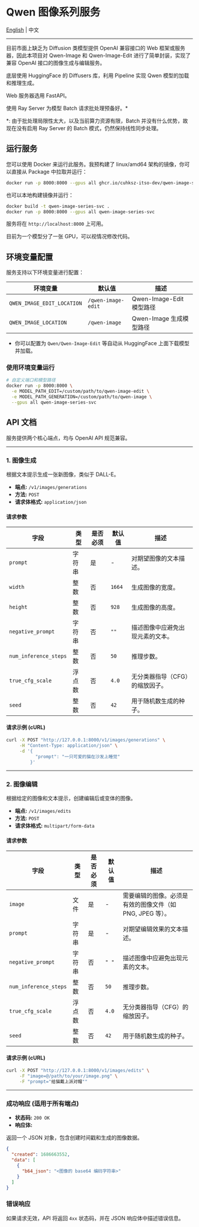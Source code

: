 # Qwen 图像系列服务

[English](README_EN.md) | 中文

---

目前市面上缺乏为 Diffusion 类模型提供 OpenAI 兼容接口的 Web 框架或服务器，因此本项目对 Qwen-Image 和 Qwen-Image-Edit 进行了简单封装，实现了兼容 OpenAI 接口的图像生成与编辑服务。

底层使用 HuggingFace 的 Diffusers 库，利用 Pipeline 实现 Qwen 模型的加载和推理生成。

Web 服务器选用 FastAPI。

使用 Ray Server 为模型 Batch 请求批处理预备好。*

*: 由于批处理局限性太大，以及当前算力资源有限，Batch 并没有什么优势，故现在没有启用 Ray Server 的 Batch 模式，仍然保持线性同步处理。

## 运行服务

您可以使用 Docker 来运行此服务。我预构建了 linux/amd64 架构的镜像，你可以直接从 Package 中拉取并运行：
```bash
docker run -p 8000:8000 --gpus all ghcr.io/cuhksz-itso-dev/qwen-image-series-svc:latest
```

也可以本地构建镜像并运行：
```bash
docker build -t qwen-image-series-svc .
docker run -p 8000:8000 --gpus all qwen-image-series-svc
```

服务将在 `http://localhost:8000` 上可用。

目前为一个模型分了一张 GPU，可以视情况修改代码。

## 环境变量配置

服务支持以下环境变量进行配置：

| 环境变量 | 默认值 | 描述 |
| -------- | ------ | ---- |
| `QWEN_IMAGE_EDIT_LOCATION` | `/qwen-image-edit` | Qwen-Image-Edit 模型路径 |
| `QWEN_IMAGE_LOCATION` | `/qwen-image` | Qwen-Image 生成模型路径 |

- 你可以配置为 `Qwen/Qwen-Image-Edit` 等自动从 HuggingFace 上面下载模型并加载。

### 使用环境变量运行

```bash
# 自定义端口和模型路径
docker run -p 8000:8000 \
  -e MODEL_PATH_EDIT=/custom/path/to/qwen-image-edit \
  -e MODEL_PATH_GENERATION=/custom/path/to/qwen-image \
  --gpus all qwen-image-series-svc
```

## API 文档

服务提供两个核心端点，均与 OpenAI API 规范兼容。

---

### 1. 图像生成

根据文本提示生成一张新图像，类似于 DALL-E。

- **端点:** `/v1/images/generations`
- **方法:** `POST`
- **请求体格式:** `application/json`

#### 请求参数

| 字段                  | 类型    | 是否必须 | 默认值   | 描述                                     |
| --------------------- | ------- | -------- | -------- | ---------------------------------------- |
| `prompt`              | 字符串  | 是       | -        | 对期望图像的文本描述。                   |
| `width`               | 整数    | 否       | `1664`   | 生成图像的宽度。                         |
| `height`              | 整数    | 否       | `928`    | 生成图像的高度。                         |
| `negative_prompt`     | 字符串  | 否       | `""`     | 描述图像中应避免出现元素的文本。         |
| `num_inference_steps` | 整数    | 否       | `50`     | 推理步数。                               |
| `true_cfg_scale`      | 浮点数  | 否       | `4.0`    | 无分类器指导（CFG）的缩放因子。          |
| `seed`                | 整数    | 否       | `42`     | 用于随机数生成的种子。                   |

#### 请求示例 (cURL)

```bash
curl -X POST "http://127.0.0.1:8000/v1/images/generations" \
     -H "Content-Type: application/json" \
     -d '{
           "prompt": "一只可爱的猫在沙发上睡觉"
         }'
```

---

### 2. 图像编辑

根据给定的图像和文本提示，创建编辑后或变体的图像。

- **端点:** `/v1/images/edits`
- **方法:** `POST`
- **请求体格式:** `multipart/form-data`

#### 请求参数

| 字段                  | 类型    | 是否必须 | 默认值   | 描述                                     |
| --------------------- | ------- | -------- | -------- | ---------------------------------------- |
| `image`               | 文件    | 是       | -        | 需要编辑的图像。必须是有效的图像文件（如 PNG, JPEG 等）。  |
| `prompt`              | 字符串  | 是       | -        | 对期望编辑效果的文本描述。               |
| `negative_prompt`     | 字符串  | 否       | `" "`    | 描述图像中应避免出现元素的文本。         |
| `num_inference_steps` | 整数    | 否       | `50`     | 推理步数。                               |
| `true_cfg_scale`      | 浮点数  | 否       | `4.0`    | 无分类器指导（CFG）的缩放因子。          |
| `seed`                | 整数    | 否       | `42`     | 用于随机数生成的种子。                   |

#### 请求示例 (cURL)

```bash
curl -X POST "http://127.0.0.1:8000/v1/images/edits" \
     -F "image=@/path/to/your/image.png" \
     -F "prompt="给猫戴上派对帽""
```

---

### 成功响应 (适用于所有端点)

- **状态码:** `200 OK`
- **响应体:**

返回一个 JSON 对象，包含创建时间戳和生成的图像数据。

```json
{
  "created": 1686663552,
  "data": [
    {
      "b64_json": "<图像的 base64 编码字符串>"
    }
  ]
}
```

### 错误响应

如果请求无效，API 将返回 `4xx` 状态码，并在 JSON 响应体中描述错误信息。
